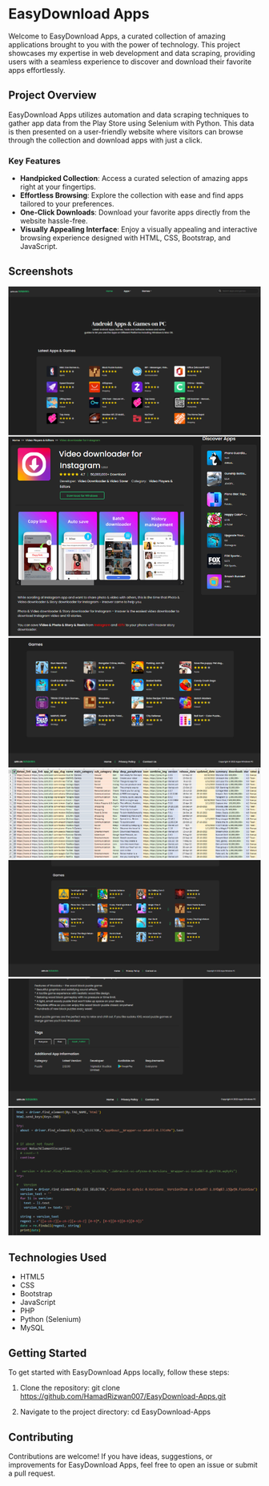 # EasyDownload Apps

Welcome to EasyDownload Apps, a curated collection of amazing applications brought to you with the power of technology. This project showcases my expertise in web development and data scraping, providing users with a seamless experience to discover and download their favorite apps effortlessly.

## Project Overview

EasyDownload Apps utilizes automation and data scraping techniques to gather app data from the Play Store using Selenium with Python. This data is then presented on a user-friendly website where visitors can browse through the collection and download apps with just a click.

### Key Features

- **Handpicked Collection**: Access a curated selection of amazing apps right at your fingertips.
- **Effortless Browsing**: Explore the collection with ease and find apps tailored to your preferences.
- **One-Click Downloads**: Download your favorite apps directly from the website hassle-free.
- **Visually Appealing Interface**: Enjoy a visually appealing and interactive browsing experience designed with HTML, CSS, Bootstrap, and JavaScript.

## Screenshots

![Screenshot 1](screenshots/1.png)
![Screenshot 2](screenshots/2.png)
![Screenshot 3](screenshots/3.png)
![Screenshot 4](screenshots/4.png)
![Screenshot 5](screenshots/5.png)
![Screenshot 6](screenshots/6.png)
![Screenshot 7](screenshots/7.png)

## Technologies Used

- HTML5
- CSS
- Bootstrap
- JavaScript
- PHP
- Python (Selenium)
- MySQL

## Getting Started

To get started with EasyDownload Apps locally, follow these steps:

1. Clone the repository:
git clone https://github.com/HamadRizwan007/EasyDownload-Apps.git

2. Navigate to the project directory:
cd EasyDownload-Apps


## Contributing

Contributions are welcome! If you have ideas, suggestions, or improvements for EasyDownload Apps, feel free to open an issue or submit a pull request.

